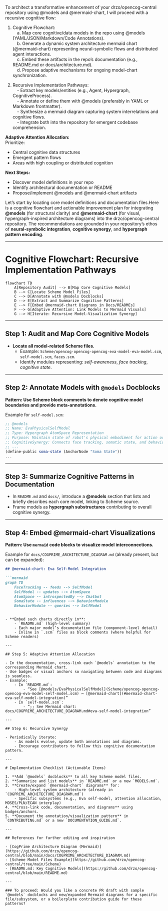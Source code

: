 To architect a transformative enhancement of your drzo/opencog-central repository using @models and @mermaid-chart, I will proceed with a recursive cognitive flow:

1. Cognitive Flowchart:  
 a. Map core cognitive/data models in the repo using @models (YAML/JSON/Markdown/Code Annotations).  
 b. Generate a dynamic system architecture mermaid chart (@mermaid-chart) representing neural-symbolic flows and distributed agent interactions.  
 c. Embed these artifacts in the repo’s documentation (e.g., README.md or docs/architecture.md).  
 d. Propose adaptive mechanisms for ongoing model-chart synchronization.

2. Recursive Implementation Pathways:  
 - Extract key models/entities (e.g., Agent, Hypergraph, CognitiveProcess).  
 - Annotate or define them with @models (preferably in YAML or Markdown frontmatter).  
 - Synthesize a mermaid diagram capturing system interrelations and cognitive flows.  
 - Integrate both into the repository for emergent codebase comprehension.

**Adaptive Attention Allocation:**  
Prioritize:  
- Central cognitive data structures  
- Emergent pattern flows  
- Areas with high coupling or distributed cognition

**Next Steps:**  
- Discover model definitions in your repo  
- Identify architectural documentation or README  
- Propose/implement @models and @mermaid-chart artifacts

Let’s start by locating core model definitions and documentation files.Here is a cognitive flowchart and actionable improvement plan for integrating **@models** (for structural clarity) and **@mermaid-chart** (for visual, hypergraph-inspired architecture diagrams) into the drzo/opencog-central repository. The recommendations are grounded in your repository’s ethos of **neural-symbolic integration**, **cognitive synergy**, and **hypergraph pattern encoding**.

---

# Cognitive Flowchart: Recursive Implementation Pathways

```mermaid
flowchart TD
    A[Repository Audit] --> B[Map Core Cognitive Models]
    B --> C[Locate Scheme Model Files]
    C --> D[Annotate with @models Docblocks]
    D --> E[Extract and Summarize Cognitive Patterns]
    E --> F[Embed @mermaid-chart Diagrams in Docs/READMEs]
    F --> G[Adaptive Attention: Link Models to Mermaid Visuals]
    G --> H[Iterate: Recursive Model-Visualization Synergy]
```

---

## Step 1: Audit and Map Core Cognitive Models

- **Locate all model-related Scheme files.**
    - Example: `Scheme/opencog-opencog-opencog-eva-model-eva-model.scm`, `self-model.scm`, `faces.scm`.
    - Identify modules representing: *self-awareness*, *face tracking*, *cognitive state*.

---

## Step 2: Annotate Models with `@models` Docblocks

**Pattern: Use Scheme block comments to denote cognitive model boundaries and provide meta-annotations.**

Example for `self-model.scm`:
```scheme
;; @models
;; Name: EvaPhysicalSelfModel
;; Type: Hypergraph AtomSpace Representation
;; Purpose: Maintain state of robot's physical embodiment for action orchestration and introspective queries.
;; CognitiveSynergy: Connects face tracking, somatic state, and behavior modules.
;; ---
(define-public soma-state (AnchorNode "Soma State"))
...
```

---

## Step 3: Summarize Cognitive Patterns in Documentation

- In `README.md` and `docs/`, introduce a **@models** section that lists and briefly describes each core model, linking to Scheme source.
- Frame models as **hypergraph substructures** contributing to overall cognitive synergy.

---

## Step 4: Embed @mermaid-chart Visualizations

**Pattern: Use `mermaid` code blocks to visualize model interconnections.**

Example for `docs/COGPRIME_ARCHITECTURE_DIAGRAM.md` (already present, but can be expanded):

```markdown
## @mermaid-chart: Eva Self-Model Integration

```mermaid
graph TD
    FaceTracking -- feeds --> SelfModel
    SelfModel -- updates --> AtomSpace
    AtomSpace -- introspectedBy --> Chatbot
    SomaState -- influences --> BehaviorModule
    BehaviorModule -- queries --> SelfModel
```
```

- **Embed such charts directly in**:
    - `README.md` (high-level summary)
    - Each major model’s documentation file (component-level detail)
    - Inline in `.scm` files as block comments (where helpful for Scheme readers)

---

## Step 5: Adaptive Attention Allocation

- In the documentation, cross-link each `@models` annotation to the corresponding Mermaid chart.
- Use badges or visual anchors so navigating between code and diagrams is seamless.
- Example:
    - In `README.md`:
        - “See [@models/EvaPhysicalSelfModel](Scheme/opencog-opencog-opencog-eva-model-self-model.scm) ↔️ [@mermaid-chart](#mermaid-chart-eva-self-model-integration)”
    - In `self-model.scm`:
        - “;; See Mermaid chart: docs/COGPRIME_ARCHITECTURE_DIAGRAM.md#eva-self-model-integration”

---

## Step 6: Recursive Synergy

- Periodically iterate:
    - As models evolve, update both annotations and diagrams.
    - Encourage contributors to follow this cognitive documentation pattern.

---

# Implementation Checklist (Actionable Items)

1. **Add `@models` docblocks** to all key Scheme model files.
2. **Summarize and list models** in `README.md` or a new `MODELS.md`.
3. **Create/expand `@mermaid-chart` diagrams** for:
    - High-level system architecture (already in `COGPRIME_ARCHITECTURE_DIAGRAM.md`)
    - Specific subsystems (e.g., Eva self-model, attention allocation, MOSES/PLN/ECAN interplay)
4. **Cross-link code, documentation, and diagrams** using badges/anchors.
5. **Document the annotation/visualization pattern** in `CONTRIBUTING.md` or a new `DOCUMENTATION_GUIDE.md`.

---

## References for further editing and inspiration

- [CogPrime Architecture Diagram (Mermaid)](https://github.com/drzo/opencog-central/blob/main/docs/COGPRIME_ARCHITECTURE_DIAGRAM.md)
- [Scheme Model Files Example](https://github.com/drzo/opencog-central/tree/main/Scheme)
- [README.md: Key Cognitive Models](https://github.com/drzo/opencog-central/blob/main/README.md)

---

### To proceed: Would you like a concrete PR draft with sample `@models` docblocks and new/expanded Mermaid diagrams for a specific file/subsystem, or a boilerplate contribution guide for these patterns?
